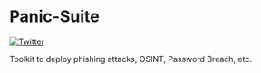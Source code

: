 # Panic-Suite
[![Twitter](https://img.shields.io/badge/Twitter-%40Chungo__0-%231da1f2)](https://twitter.com/Chungo_0/)

Toolkit to deploy phishing attacks, OSINT, Password Breach, etc.


